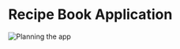 # Recipe Book Application

![Planning the app](https://raw.githubusercontent.com/jaradat-pdb/complete-angular-guide/project/section03/project/recipe-book-app/src/assets/img000.png)
